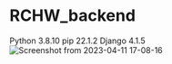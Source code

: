 # RCHW_backend


Python 3.8.10
pip 22.1.2
Django 4.1.5
![Screenshot from 2023-04-11 17-08-16](https://user-images.githubusercontent.com/54468365/231207098-45931452-de6d-470a-9ad6-db9976f3b7f3.png)
